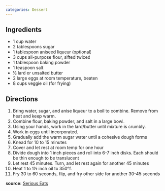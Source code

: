 ```yaml
---
categories: Dessert
---
```


## Ingredients

- 1 cup water
- 2 tablespoons sugar
- 1 tablespoon aniseed liqueur (optional)
- 3 cups all-purpose flour, sifted twiced
- 1 tablespoon baking powder
- 1 teaspoon salt
- &frac12; lard or unsalted butter
- 2 large eggs at room temperature, beaten
- 8 cups veggie oil (for frying)

## Directions

1. Bring water, sugar, and anise liqueur to a boil to combine. Remove from heat and keep warm.
2. Combine flour, baking powder, and salt in a large bowl.
3. Using your hands, work in the lard/butter until mixture is crumbly.
4. Work in eggs until incorporated.
5. Gradually add the warm sugar water until a cohesive dough forms
6. Knead for 10 to 15 minutes
7. Cover and let rest at room temp for one hour
8. Divide dough into 1 inch pieces and roll into 6-7 inch disks. Each should be thin enough to be translucent
9. Let rest 45 minutes. Turn, and let rest again for another 45 minutes
10. Heat 1 to 1&frac12; inch oil to 350&deg;f.
11. Fry 30 to 60 seconds, flip, and fry other side for another 30-45 seconds

**source:** [Serious Eats](http://www.seriouseats.com/recipes/2011/12/dulces-bunuelos-de-rodilla-mexican-christmas-fritters-recipe.html)